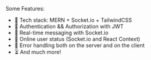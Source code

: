 

Some Features:

-   🌟 Tech stack: MERN + Socket.io + TailwindCSS
-   🎃 Authentication && Authorization with JWT
-   👾 Real-time messaging with Socket.io
-   🚀 Online user status (Socket.io and React Context)
-   🐞 Error handling both on the server and on the client
-   ⏳ And much more!

 
